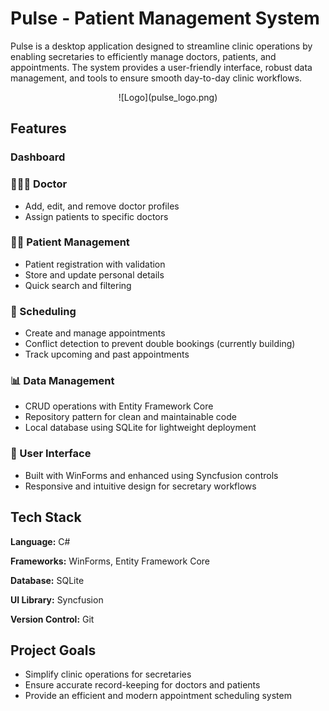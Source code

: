 
# Pulse - Patient Management System

Pulse is a desktop application designed to streamline clinic operations by enabling secretaries to efficiently manage doctors, patients, and appointments. The system provides a user-friendly interface, robust data management, and tools to ensure smooth day-to-day clinic workflows.

<p align=center>
![Logo](pulse_logo.png)
</p>


## Features

### Dashboard
### 👨🏻‍⚕️ Doctor
- Add, edit, and remove doctor profiles
- Assign patients to specific doctors
### 🧑🏻 Patient Management
- Patient registration with validation
- Store and update personal details
- Quick search and filtering
### 📅 Scheduling
- Create and manage appointments
- Conflict detection to prevent double bookings (currently building)
- Track upcoming and past appointments
### 📊 Data Management
- CRUD operations with Entity Framework Core
- Repository pattern for clean and maintainable code
- Local database using SQLite for lightweight deployment
### 🎨 User Interface
- Built with WinForms and enhanced using Syncfusion controls
- Responsive and intuitive design for secretary workflows
## Tech Stack

**Language:** C#

**Frameworks:** WinForms, Entity Framework Core

**Database:** SQLite

**UI Library:** Syncfusion

**Version Control:** Git


## Project Goals
- Simplify clinic operations for secretaries
- Ensure accurate record-keeping for doctors and patients
- Provide an efficient and modern appointment scheduling system
